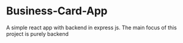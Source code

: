 # Business-Card-App
A simple react app with backend in express js. The main focus of this project is purely backend
